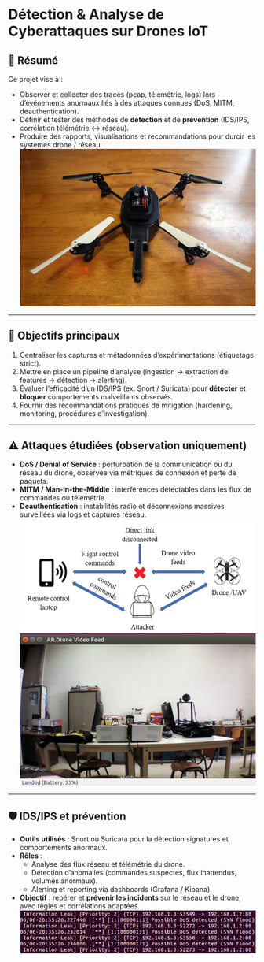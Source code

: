 #  Détection & Analyse de Cyberattaques sur Drones IoT
## 🔎 Résumé
Ce projet vise à :
- Observer et collecter des traces (pcap, télémétrie, logs) lors d’événements anormaux liés à des attaques connues (DoS, MITM, deauthentication).
- Définir et tester des méthodes de **détection** et de **prévention** (IDS/IPS, corrélation télémétrie ↔ réseau).
- Produire des rapports, visualisations et recommandations pour durcir les systèmes drone / réseau.
![Attques](parrot2.PNG)

---
## 🎯 Objectifs principaux
1. Centraliser les captures et métadonnées d’expérimentations (étiquetage strict).  
2. Mettre en place un pipeline d’analyse (ingestion → extraction de features → détection → alerting).  
3. Évaluer l’efficacité d’un IDS/IPS (ex. Snort / Suricata) pour **détecter** et **bloquer** comportements malveillants observés.  
4. Fournir des recommandations pratiques de mitigation (hardening, monitoring, procédures d’investigation).

---
## ⚠️ Attaques étudiées (observation uniquement)
- **DoS / Denial of Service** : perturbation de la communication ou du réseau du drone, observée via métriques de connexion et perte de paquets.  
- **MITM / Man-in-the-Middle** : interférences détectables dans les flux de commandes ou télémétrie.  
- **Deauthentication** : instabilités radio et déconnexions massives surveillées via logs et captures réseau.  
![Attques](mitm.PNG)
![Attques](parrot.PNG)

---
## 🛡️ IDS/IPS et prévention
- **Outils utilisés** : Snort ou Suricata pour la détection signatures et comportements anormaux.  
- **Rôles** :  
  - Analyse des flux réseau et télémétrie du drone.  
  - Détection d’anomalies (commandes suspectes, flux inattendus, volumes anormaux).  
  - Alerting et reporting via dashboards (Grafana / Kibana).  
- **Objectif** : repérer et **prévenir les incidents** sur le réseau et le drone, avec règles et corrélations adaptées.
![Attques](alertdos2.PNG)
